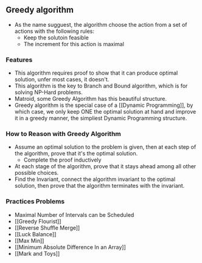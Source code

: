 ## Greedy algorithm 

* As the name sugguest, the algorithm choose the action from a set of actions with the following rules: 
	* Keep the solutoin feasible
	* The increment for this action is maximal


### Features
* This algorithm requires proof to show that it can produce optimal solution, unfer most cases, it doesn't. 
* This algorithm is the key to Branch and Bound algorithm, which is for solving NP-Hard problems. 
* Matroid, some Greedy Algorithm has this beautiful structure. 
* Greedy algorithm is the special case of a [[Dynamic Programming]], by which case, we only keep ONE the optimal solution at hand and improve it in a greedy manner, the simpliest Dynamic Programming structure.


### How to Reason with Greedy Algorithm
* Assume an optimal solution to the problem is given, then at each step of the algorithm, prove that it's the optimal solution. 
	* Complete the proof inductively 
* At each stage of the algorithm, prove  that it stays ahead among all other possible choices. 
* Find the Invariant, connect the algorithm invariant to the optimal solution, then prove that the algorithm terminates with the invariant.


### Practices Problems

* Maximal Number of Intervals can be Scheduled
* [[Greedy Flourist]]
* [[Reverse Shuffle Merge]]
* [[Luck Balance]]
* [[Max Min]]
* [[Minimum Absolute Difference In an Array]]
* [[Mark and Toys]]